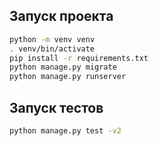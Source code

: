 ## Запуск проекта

```bash
python -m venv venv
. venv/bin/activate
pip install -r requirements.txt
python manage.py migrate
python manage.py runserver
```

## Запуск тестов

```bash
python manage.py test -v2
```